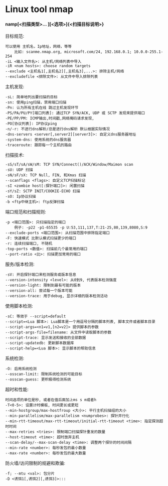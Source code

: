 # Linux tool nmap 

#### namp[<扫描类型>... ][<选项>]{<扫描目标说明>}

目标规范:

    可以使用 主机名，Ip地址，网络，等等
        比如: scanme.nmap.org, microsoft.com/24, 192.168.0.1; 10.0.0-255.1-254
    -iL <输入文件名>: 从主机/网络列表中导入
    -iR <num hosts>: choose random targets
    --exclude <主机名1[,主机名2][,主机名3],...>: 排除主机/网络
    --excludefile <排除文件>: 从文件中导入排除列表

主机发现:

    -sL: 简单地列出要扫描的目标
    -sn: 使用ping扫描，禁用端口扫描
    -Pn: 认为所有主机在线 跳过主机发现环节
    -PS/PA/PU/PY[端口列表]: 通过TCP SYN/ACK, UDP 或 SCTP 发现来提供端口
    -PE/PP/PM: ICMP输出,时间戳,网络掩码请求发现,
    -PO[协议列表]: IP协议ping
    -n/-r: 不进行dns解析/总是进行dns解析 默认根据实际情况
    -dns-servers <server[,server2][server3]>: 自定义dns服务器地址
    -system-dns: 使用系统的dns服务器
    -traceroute: 跟踪每一个主机的路由

扫描技术:

    -sS/sT/sA/sW/sM: TCP SYN/Connect()/ACK/Window/Maimon scan
    -sU: UDP 扫描
    -sN/sF/sX: TCP Null, FIN, 和Xmas 扫描
    --scanflags <flags>: 自定义TCP扫描标记
    -sI <zombie host[:探针端口]>: 闲置扫描
    -sY/sZ: SCTP INIT/COOKIE-ECHO 扫描
    -sO: Ip协议扫描
    -b <ftp中继主机>: ftp反弹扫描
    

端口规范和扫描规则:

    -p <端口范围>: 只扫描指定的端口
        例子: -p22 -p1-65535 -p U:53,111,137,T:21-25,80,139,8080,S:9
    --exclude-ports <端口范围>: 从扫描范围中排除指定端口
    -F: 快速模式 比默认模式扫描更少的端口
    -r: 连续扫描端口, 不随机
    -top-ports <数值>: 扫描前几个最常用的端口
    --port-ratio <比>: 扫描更加常用的端口
    

服务/版本检测:

    -sV: 开启探针端口来检测服务或版本信息
    --version-intensity <level>: 从0到9, 代表版本检测强度
    --version-light: 限制到最有可能的版本
    --version-all: 尝试每一个版本可能
    --version-trace: 用于debug, 显示详细的版本检测活动
    

使用脚本检测:

    -sC: 等效于 --script=default
    --script=<Lua 脚本>: Lua脚本是一个用逗号分隔的脚本列表, 脚本文件或者脚本目录
    --script-args=<n1=v1,[n2=v2]> 提供脚本的参数
    --script-args-file=filename: 从文件中读取脚本的参数
    --script-trace: 显示发送和接收的全部数据
    --script-updatedb: 更新脚本数据库
    --script-help=<Lua 脚本>: 显示脚本的帮助信息
    

系统检测:

    -O: 启用系统检测
    --osscan-limit: 限制系统检测的可能目标
    --osscan-guess: 更积极得检测系统
    

超时和性能:

    时间选项的单位是秒, 或者在值后面加上ms s m或者h
    -T<0-5>: 设置计时模板, 时间更长或更短
    --min-hostgroup/max-hostfroup <大小>: 平行主机扫描组的大小
    --min-parallelism/max-parallelism <numprobes>: 探针并行化
    --min-rtt-timeout/max-rtt-timeout/initial-rtt-timeout <time>: 指定探测超时时间
    --max-retries <tries>: 限制端口扫描探针重发的数量
    --host-timeout <time>: 超时放弃主机
    --scan-delay/--max-scan-delay <time>: 调整两个探针的时间间隔
    --min-rate <number>: 每秒发包的最小数量
    --max-rate <number>: 每秒发包的最大数量

防火墙/访问限制的规避和欺骗:

    -f; --mtu <val>: 包分片
    -D <诱饵1[,诱饵2][,诱饵3]>:::


